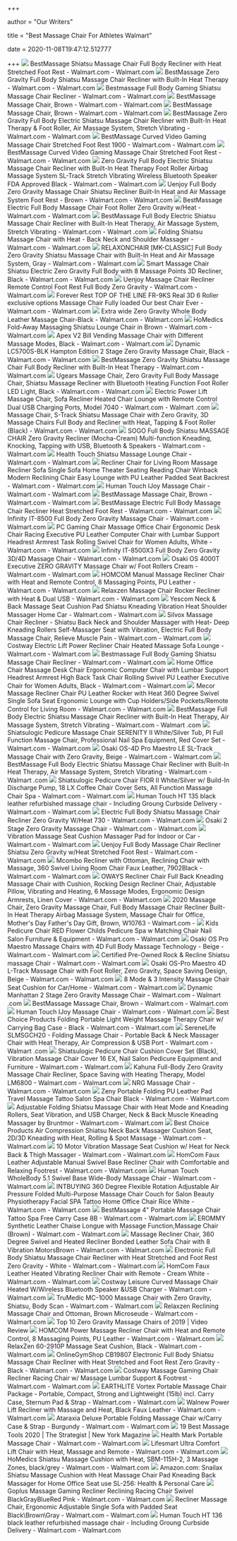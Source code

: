 +++
        
author = "Our Writers"
        
title = "Best Massage Chair For Athletes Walmart"
        
date = 2020-11-08T19:47:12.512777
        
+++
[ ![](https://i5.walmartimages.com/asr/9374fbcf-9316-4507-b2e2-301e64462a20_1.cbfc6ae95123e37639d5d216cc3f2798.jpeg?odnWidth=612&odnHeight=612&odnBg=ffffff)](https://i5.walmartimages.com/asr/9374fbcf-9316-4507-b2e2-301e64462a20_1.cbfc6ae95123e37639d5d216cc3f2798.jpeg?odnWidth=612&odnHeight=612&odnBg=ffffff) BestMassage Shiatsu Massage Chair Full Body Recliner with Heat Stretched  Foot Rest - Walmart.com - Walmart.com
[ ![](https://i5.walmartimages.com/asr/4d18e628-1207-4435-99fe-eb6935042e4a_1.6b17d6fb68f9725173f157b367466eac.jpeg?odnWidth=612&odnHeight=612&odnBg=ffffff)](https://i5.walmartimages.com/asr/4d18e628-1207-4435-99fe-eb6935042e4a_1.6b17d6fb68f9725173f157b367466eac.jpeg?odnWidth=612&odnHeight=612&odnBg=ffffff) BestMassage Zero Gravity Full Body Shiatsu Massage Chair Recliner with  Built-In Heat Therapy - Walmart.com - Walmart.com
[ ![](https://i5.walmartimages.com/asr/af06e605-34ac-4703-9c3f-657904520678_1.77af1ea4de8c110878fc877e91a01544.jpeg?odnWidth=612&odnHeight=612&odnBg=ffffff)](https://i5.walmartimages.com/asr/af06e605-34ac-4703-9c3f-657904520678_1.77af1ea4de8c110878fc877e91a01544.jpeg?odnWidth=612&odnHeight=612&odnBg=ffffff) Bestmassage Full Body Gaming Shiatsu Massage Chair Recliner - Walmart.com -  Walmart.com
[ ![](https://i5.walmartimages.com/asr/e1705294-84e8-4639-9de7-58c98af3215f_1.f1f8c3064a2f4f4bc6e3d5ff9c1173c3.jpeg?odnWidth=612&odnHeight=612&odnBg=ffffff)](https://i5.walmartimages.com/asr/e1705294-84e8-4639-9de7-58c98af3215f_1.f1f8c3064a2f4f4bc6e3d5ff9c1173c3.jpeg?odnWidth=612&odnHeight=612&odnBg=ffffff) BestMassage Massage Chair, Brown - Walmart.com - Walmart.com
[ ![](https://i5.walmartimages.com/asr/736e64d4-2896-4832-822f-d8bbbb44a814_1.6715294395e1d30c88360b5111480a43.jpeg?odnWidth=282&odnHeight=282&odnBg=ffffff)](https://i5.walmartimages.com/asr/736e64d4-2896-4832-822f-d8bbbb44a814_1.6715294395e1d30c88360b5111480a43.jpeg?odnWidth=282&odnHeight=282&odnBg=ffffff) BestMassage Massage Chair, Brown - Walmart.com - Walmart.com
[ ![](https://i5.walmartimages.com/asr/b6493340-9075-4cab-8069-4cc7f17cce4d_1.db5a006d540db18a3e3502e60538394b.jpeg?odnWidth=612&odnHeight=612&odnBg=ffffff)](https://i5.walmartimages.com/asr/b6493340-9075-4cab-8069-4cc7f17cce4d_1.db5a006d540db18a3e3502e60538394b.jpeg?odnWidth=612&odnHeight=612&odnBg=ffffff) BestMassage Zero Gravity Full Body Electric Shiatsu Massage Chair Recliner  with Built-In Heat Therapy & Foot Roller, Air Massage System, Stretch  Vibrating - Walmart.com - Walmart.com
[ ![](https://i5.walmartimages.com/asr/322c5127-e141-492a-a882-b1a47708adc6_1.b6a4bebfd809aae776caeaa0f7cb3910.jpeg?odnWidth=612&odnHeight=612&odnBg=ffffff)](https://i5.walmartimages.com/asr/322c5127-e141-492a-a882-b1a47708adc6_1.b6a4bebfd809aae776caeaa0f7cb3910.jpeg?odnWidth=612&odnHeight=612&odnBg=ffffff) BestMassage Curved Video Gaming Massage Chair Stretched Foot Rest 1900 -  Walmart.com - Walmart.com
[ ![](https://i5.walmartimages.com/asr/56d816e5-480c-46d2-8a5c-4c0377594220_1.c7d22fd64792c4df245a9f647bd66f33.jpeg?odnWidth=612&odnHeight=612&odnBg=ffffff)](https://i5.walmartimages.com/asr/56d816e5-480c-46d2-8a5c-4c0377594220_1.c7d22fd64792c4df245a9f647bd66f33.jpeg?odnWidth=612&odnHeight=612&odnBg=ffffff) BestMassage Curved Video Gaming Massage Chair Stretched Foot Rest - Walmart.com  - Walmart.com
[ ![](https://i5.walmartimages.com/asr/09c5e84b-9f61-4a16-a5c2-63167cd79cd9_1.2fc7238c97f838327013848df37a9907.jpeg?odnWidth=612&odnHeight=612&odnBg=ffffff)](https://i5.walmartimages.com/asr/09c5e84b-9f61-4a16-a5c2-63167cd79cd9_1.2fc7238c97f838327013848df37a9907.jpeg?odnWidth=612&odnHeight=612&odnBg=ffffff) Zero Gravity Full Body Electric Shiatsu Massage Chair Recliner with  Built-In Heat Therapy Foot Roller Airbag Massage System SL-Track Stretch  Vibrating Wireless Bluetooth Speaker FDA Approved Black - Walmart.com -  Walmart.com
[ ![](https://i5.walmartimages.com/asr/46604ed1-0a2c-4b17-bc00-c68b4a2bb067_1.7f34f766f68b7144c91b09ab9e740bb7.jpeg?odnWidth=612&odnHeight=612&odnBg=ffffff)](https://i5.walmartimages.com/asr/46604ed1-0a2c-4b17-bc00-c68b4a2bb067_1.7f34f766f68b7144c91b09ab9e740bb7.jpeg?odnWidth=612&odnHeight=612&odnBg=ffffff) Uenjoy Full Body Zero Gravity Massage Chair Shiatsu Recliner Built-In Heat  and Air Massage System Foot Rest - Brown - Walmart.com - Walmart.com
[ ![](https://i5.walmartimages.com/asr/d37dc1d5-c0bb-4251-911a-fd31cfa487d4_1.96bf19e92c6e34418784000be42dde19.jpeg?odnWidth=612&odnHeight=612&odnBg=ffffff)](https://i5.walmartimages.com/asr/d37dc1d5-c0bb-4251-911a-fd31cfa487d4_1.96bf19e92c6e34418784000be42dde19.jpeg?odnWidth=612&odnHeight=612&odnBg=ffffff) BestMassage Electric Full Body Massage Chair Foot Roller Zero Gravity  w/Heat - Walmart.com - Walmart.com
[ ![](https://i5.walmartimages.com/asr/e0fc72a0-a1ba-4b44-a6d8-9301f1e11098_1.b0df3a8bd3dc37ce9a327a936f365743.jpeg?odnWidth=612&odnHeight=612&odnBg=ffffff)](https://i5.walmartimages.com/asr/e0fc72a0-a1ba-4b44-a6d8-9301f1e11098_1.b0df3a8bd3dc37ce9a327a936f365743.jpeg?odnWidth=612&odnHeight=612&odnBg=ffffff) BestMassage Full Body Electric Shiatsu Massage Chair Recliner with Built-In  Heat Therapy, Air Massage System, Stretch Vibrating - Walmart.com - Walmart .com
[ ![](https://i5.walmartimages.com/asr/942748c0-1e35-4444-bbda-6dd24aaa573b_1.7a70a56b508c2a1520340769499e3619.jpeg?odnWidth=612&odnHeight=612&odnBg=ffffff)](https://i5.walmartimages.com/asr/942748c0-1e35-4444-bbda-6dd24aaa573b_1.7a70a56b508c2a1520340769499e3619.jpeg?odnWidth=612&odnHeight=612&odnBg=ffffff) Folding Shiatsu Massage Chair with Heat - Back Neck and Shoulder Massager -  Walmart.com - Walmart.com
[ ![](https://i5.walmartimages.com/asr/0f3cbc75-b004-464b-ba11-e86ae1c4b697_1.23b865110bb6c2432934f223ddad9c07.jpeg?odnWidth=612&odnHeight=612&odnBg=ffffff)](https://i5.walmartimages.com/asr/0f3cbc75-b004-464b-ba11-e86ae1c4b697_1.23b865110bb6c2432934f223ddad9c07.jpeg?odnWidth=612&odnHeight=612&odnBg=ffffff) RELAXONCHAIR [MK-CLASSIC] Full Body Zero Gravity Shiatsu Massage Chair with  Built-In Heat and Air Massage System, Gray - Walmart.com - Walmart.com
[ ![](https://i5.walmartimages.com/asr/37629832-513d-4946-88c0-69028f349aac_1.884f59122f8dcfbe5e756c3fc92e284b.jpeg?odnWidth=612&odnHeight=612&odnBg=ffffff)](https://i5.walmartimages.com/asr/37629832-513d-4946-88c0-69028f349aac_1.884f59122f8dcfbe5e756c3fc92e284b.jpeg?odnWidth=612&odnHeight=612&odnBg=ffffff) Smart Massage Chair Shiatsu Electric Zero Gravity Full Body with 8 Massage  Points 3D Recliner, Black - Walmart.com - Walmart.com
[ ![](https://i5.walmartimages.com/asr/2ef9b0ca-a4bf-432f-9cd4-f9aae4ee0773_1.c3d6aee88bd8ca7700c6b7b70e01389c.jpeg?odnWidth=612&odnHeight=612&odnBg=ffffff)](https://i5.walmartimages.com/asr/2ef9b0ca-a4bf-432f-9cd4-f9aae4ee0773_1.c3d6aee88bd8ca7700c6b7b70e01389c.jpeg?odnWidth=612&odnHeight=612&odnBg=ffffff) Uenjoy Massage Chair Recliner Remote Control Foot Rest Full Body Zero  Gravity - Walmart.com - Walmart.com
[ ![](https://i5.walmartimages.com/asr/c9ec8cc8-9c2f-466e-8fd4-70fcb555d7ee.1d06923b1723bb1863161572f9513525.jpeg?odnWidth=612&odnHeight=612&odnBg=ffffff)](https://i5.walmartimages.com/asr/c9ec8cc8-9c2f-466e-8fd4-70fcb555d7ee.1d06923b1723bb1863161572f9513525.jpeg?odnWidth=612&odnHeight=612&odnBg=ffffff) Forever Rest TOP OF THE LINE FR-9KS Real 3D 6 Roller exclusive options Massage  Chair Fully loaded Our best Chair Ever - Walmart.com - Walmart.com
[ ![](https://i5.walmartimages.com/asr/08b38e1a-193a-4e5a-b902-6557a4f6fc1a_1.92fc1b5d08eef23d7ec82a84532526b2.jpeg?odnWidth=612&odnHeight=612&odnBg=ffffff)](https://i5.walmartimages.com/asr/08b38e1a-193a-4e5a-b902-6557a4f6fc1a_1.92fc1b5d08eef23d7ec82a84532526b2.jpeg?odnWidth=612&odnHeight=612&odnBg=ffffff) Extra wide Zero Gravity Whole Body Leather Massage Chair-Black - Walmart.com  - Walmart.com
[ ![](https://i5.walmartimages.com/asr/93c1c5d4-dd32-4e71-9a42-194b0a7af47c_3.ba633f97f515cb2fc0acff2e4473645d.jpeg?odnWidth=612&odnHeight=612&odnBg=ffffff)](https://i5.walmartimages.com/asr/93c1c5d4-dd32-4e71-9a42-194b0a7af47c_3.ba633f97f515cb2fc0acff2e4473645d.jpeg?odnWidth=612&odnHeight=612&odnBg=ffffff) HoMedics Fold-Away Massaging Shiatsu Lounge Chair in Brown - Walmart.com -  Walmart.com
[ ![](https://i5.walmartimages.com/asr/5b7a5984-2a8d-4f38-8cf4-0ad77971dfcd_1.4d05724bb8453def92c3ccb78f586a57.jpeg?odnWidth=612&odnHeight=612&odnBg=ffffff)](https://i5.walmartimages.com/asr/5b7a5984-2a8d-4f38-8cf4-0ad77971dfcd_1.4d05724bb8453def92c3ccb78f586a57.jpeg?odnWidth=612&odnHeight=612&odnBg=ffffff) Apex V2 Bill Vending Massage Chair with Different Massage Modes, Black -  Walmart.com - Walmart.com
[ ![](https://i5.walmartimages.com/asr/a119cf46-1060-4477-9015-67992d3a1b07_1.4be738d7d7c0ff51f12fe10974f1a641.jpeg?odnWidth=612&odnHeight=612&odnBg=ffffff)](https://i5.walmartimages.com/asr/a119cf46-1060-4477-9015-67992d3a1b07_1.4be738d7d7c0ff51f12fe10974f1a641.jpeg?odnWidth=612&odnHeight=612&odnBg=ffffff) Dynamic LC5700S-BLK Hampton Edition 2 Stage Zero Gravity Massage Chair&#44;  Black - Walmart.com - Walmart.com
[ ![](https://i5.walmartimages.com/asr/e59cb69a-7c01-4189-ae85-8f0c69ec1911_1.a307100261a9358d828603097ff97d16.jpeg?odnWidth=282&odnHeight=282&odnBg=ffffff)](https://i5.walmartimages.com/asr/e59cb69a-7c01-4189-ae85-8f0c69ec1911_1.a307100261a9358d828603097ff97d16.jpeg?odnWidth=282&odnHeight=282&odnBg=ffffff) BestMassage Zero Gravity Shiatsu Massage Chair Full Body Recliner with  Built-In Heat Therapy - Walmart.com - Walmart.com
[ ![](https://i5.walmartimages.com/asr/9de8076c-775f-4203-87a2-f35c67e3d8fc.d65ba6943477e1133a012b2d0d88809f.jpeg?odnWidth=612&odnHeight=612&odnBg=ffffff)](https://i5.walmartimages.com/asr/9de8076c-775f-4203-87a2-f35c67e3d8fc.d65ba6943477e1133a012b2d0d88809f.jpeg?odnWidth=612&odnHeight=612&odnBg=ffffff) Ugears Massage Chair, Zero Gravity Full Body Massage Chair, Shiatsu Massage  Recliner with Bluetooth Heating Function Foot Roller LED Light, Black -  Walmart.com - Walmart.com
[ ![](https://i5.walmartimages.com/asr/80c8031e-4270-4f12-94b4-3ca40a9745c7_1.fdb2ac8afce6960e47f2943f8015eda9.jpeg?odnWidth=612&odnHeight=612&odnBg=ffffff)](https://i5.walmartimages.com/asr/80c8031e-4270-4f12-94b4-3ca40a9745c7_1.fdb2ac8afce6960e47f2943f8015eda9.jpeg?odnWidth=612&odnHeight=612&odnBg=ffffff) Electric Power Lift Massage Chair, Sofa Recliner Heated Chair Lounge with  Remote Control Dual USB Charging Ports, Model 7040 - Walmart.com - Walmart .com
[ ![](https://i5.walmartimages.com/asr/715d736b-d3d6-435e-84e5-e992e2407365_1.6a5843d443b08d0eba945bbc4fa9ba35.jpeg?odnWidth=612&odnHeight=612&odnBg=ffffff)](https://i5.walmartimages.com/asr/715d736b-d3d6-435e-84e5-e992e2407365_1.6a5843d443b08d0eba945bbc4fa9ba35.jpeg?odnWidth=612&odnHeight=612&odnBg=ffffff) Massage Chair, S-Track Shiatsu Massage Chair with Zero Gravity, 3D Massage  Chairs Full Body and Recliner with Heat, Tapping & Foot Roller (Black) -  Walmart.com - Walmart.com
[ ![](https://i5.walmartimages.com/asr/8f94d271-b6f8-4d50-8845-eba62bebcbbc.fd408f674a95264da93b04c906e03649.jpeg?odnWidth=612&odnHeight=612&odnBg=ffffff)](https://i5.walmartimages.com/asr/8f94d271-b6f8-4d50-8845-eba62bebcbbc.fd408f674a95264da93b04c906e03649.jpeg?odnWidth=612&odnHeight=612&odnBg=ffffff) SOGO Full Body Shiatsu MASSAGE CHAIR Zero Gravity Recliner (Mocha-Cream)  Multi-function Kneading, Knocking, Tapping with USB, Bluetooth & Speakers -  Walmart.com - Walmart.com
[ ![](https://i5.walmartimages.com/asr/7a7df8f3-c53a-4830-bd93-d761281a1b48_1.5f40f2d3e2e4392ce009af40b2a12c59.jpeg?odnWidth=612&odnHeight=612&odnBg=ffffff)](https://i5.walmartimages.com/asr/7a7df8f3-c53a-4830-bd93-d761281a1b48_1.5f40f2d3e2e4392ce009af40b2a12c59.jpeg?odnWidth=612&odnHeight=612&odnBg=ffffff) Health Touch Shiatsu Massage Lounge Chair - Walmart.com - Walmart.com
[ ![](https://i5.walmartimages.com/asr/5b074b90-be1f-4c13-813e-4239160f51ca_1.a4ccbef2bc1db2eb8155e44660f159ad.jpeg?odnWidth=612&odnHeight=612&odnBg=ffffff)](https://i5.walmartimages.com/asr/5b074b90-be1f-4c13-813e-4239160f51ca_1.a4ccbef2bc1db2eb8155e44660f159ad.jpeg?odnWidth=612&odnHeight=612&odnBg=ffffff) Recliner Chair for Living Room Massage Recliner Sofa Single Sofa Home  Theater Seating Reading Chair Winback Modern Reclining Chair Easy Lounge  with PU Leather Padded Seat Backrest - Walmart.com - Walmart.com
[ ![](https://i5.walmartimages.com/asr/c119d2cd-72e3-4af2-866a-b7a86d971acc_1.091801eb9e0abb6a1b22b8e3187cc563.jpeg?odnWidth=612&odnHeight=612&odnBg=ffffff)](https://i5.walmartimages.com/asr/c119d2cd-72e3-4af2-866a-b7a86d971acc_1.091801eb9e0abb6a1b22b8e3187cc563.jpeg?odnWidth=612&odnHeight=612&odnBg=ffffff) Human Touch IJoy Massage Chair - Walmart.com - Walmart.com
[ ![](https://i5.walmartimages.com/asr/0c5cfe82-8d6a-485d-9501-ccfd637c2d35_1.e14d3deabc1ea8bc1fdaf30b5b48a18c.jpeg?odnWidth=282&odnHeight=282&odnBg=ffffff)](https://i5.walmartimages.com/asr/0c5cfe82-8d6a-485d-9501-ccfd637c2d35_1.e14d3deabc1ea8bc1fdaf30b5b48a18c.jpeg?odnWidth=282&odnHeight=282&odnBg=ffffff) BestMassage Massage Chair, Brown - Walmart.com - Walmart.com
[ ![](https://i5.walmartimages.com/asr/a5cacd55-4a0d-460d-b4bf-993544ec81d7_1.3faaacef29518daf760625e4cc909345.jpeg?odnWidth=282&odnHeight=282&odnBg=ffffff)](https://i5.walmartimages.com/asr/a5cacd55-4a0d-460d-b4bf-993544ec81d7_1.3faaacef29518daf760625e4cc909345.jpeg?odnWidth=282&odnHeight=282&odnBg=ffffff) BestMassage Electric Full Body Massage Chair Recliner Heat Stretched Foot  Rest - Walmart.com - Walmart.com
[ ![](https://i5.walmartimages.com/asr/3ae8c8cf-acbe-465a-993d-1f3a8a2effb9_1.62442c01c2fec0564b247547399117ef.jpeg?odnWidth=612&odnHeight=612&odnBg=ffffff)](https://i5.walmartimages.com/asr/3ae8c8cf-acbe-465a-993d-1f3a8a2effb9_1.62442c01c2fec0564b247547399117ef.jpeg?odnWidth=612&odnHeight=612&odnBg=ffffff) Infinity IT-8500 Full Body Zero Gravity Massage Chair - Walmart.com -  Walmart.com
[ ![](https://i5.walmartimages.com/asr/389aaf4d-b17d-4e5b-ad6a-2615704dfcea_1.d0fb6a13c6851a2afebd163c6ef05d57.jpeg)](https://i5.walmartimages.com/asr/389aaf4d-b17d-4e5b-ad6a-2615704dfcea_1.d0fb6a13c6851a2afebd163c6ef05d57.jpeg) PC Gaming Chair Massage Office Chair Ergonomic Desk Chair Racing Executive  PU Leather Computer Chair with Lumbar Support Headrest Armrest Task Rolling  Swivel Chair for Women Adults, White - Walmart.com - Walmart.com
[ ![](https://i5.walmartimages.com/asr/5252ca63-701e-49f7-a905-39fc58c03b32.f40e11546d5ac176fc2fc4f184eb85d2.jpeg?odnWidth=612&odnHeight=612&odnBg=ffffff)](https://i5.walmartimages.com/asr/5252ca63-701e-49f7-a905-39fc58c03b32.f40e11546d5ac176fc2fc4f184eb85d2.jpeg?odnWidth=612&odnHeight=612&odnBg=ffffff) Infinity IT-8500X3 Full Body Zero Gravity 3D/4D Massage Chair - Walmart.com  - Walmart.com
[ ![](https://i5.walmartimages.com/asr/e3800920-16f6-48c0-b334-fadb6dc01f7f_1.4520ca41780ed68c32bdf91c64c4c140.jpeg?odnWidth=282&odnHeight=282&odnBg=ffffff)](https://i5.walmartimages.com/asr/e3800920-16f6-48c0-b334-fadb6dc01f7f_1.4520ca41780ed68c32bdf91c64c4c140.jpeg?odnWidth=282&odnHeight=282&odnBg=ffffff) Osaki OS 4000T Executive ZERO GRAVITY Massage Chair w/ Foot Rollers Cream -  Walmart.com - Walmart.com
[ ![](https://i5.walmartimages.com/asr/1f7b06f9-f11f-4ff3-8e37-83abbf97f904_1.7becb627252b4581c82a8feae8745604.jpeg?odnWidth=612&odnHeight=612&odnBg=ffffff)](https://i5.walmartimages.com/asr/1f7b06f9-f11f-4ff3-8e37-83abbf97f904_1.7becb627252b4581c82a8feae8745604.jpeg?odnWidth=612&odnHeight=612&odnBg=ffffff) HOMCOM Manual Massage Recliner Chair with Heat and Remote Control, 8  Massaging Points, PU Leather - Walmart.com - Walmart.com
[ ![](https://i5.walmartimages.com/asr/d34cc3e2-db88-4c59-aa6b-dcf974e93be7_1.cee110b31e89bba201dded6d3232cd8a.jpeg?odnWidth=612&odnHeight=612&odnBg=ffffff)](https://i5.walmartimages.com/asr/d34cc3e2-db88-4c59-aa6b-dcf974e93be7_1.cee110b31e89bba201dded6d3232cd8a.jpeg?odnWidth=612&odnHeight=612&odnBg=ffffff) Relaxzen Massage Chair Rocker Recliner with Heat & Dual USB - Walmart.com -  Walmart.com
[ ![](https://i5.walmartimages.com/asr/edd0a3e2-a394-4c8f-968a-59d49aaed147_1.65af895382b88e29cf46716ddec936be.jpeg?odnWidth=612&odnHeight=612&odnBg=ffffff)](https://i5.walmartimages.com/asr/edd0a3e2-a394-4c8f-968a-59d49aaed147_1.65af895382b88e29cf46716ddec936be.jpeg?odnWidth=612&odnHeight=612&odnBg=ffffff) Yescom Neck & Back Massage Seat Cushion Pad Shiatsu Kneading Vibration Heat  Shoulder Massager Home Car - Walmart.com - Walmart.com
[ ![](https://i5.walmartimages.com/asr/f5760665-3f24-481a-9475-73348916ae4f_1.611ebe1b72360a1162595e9322a62cd4.jpeg?odnWidth=612&odnHeight=612&odnBg=ffffff)](https://i5.walmartimages.com/asr/f5760665-3f24-481a-9475-73348916ae4f_1.611ebe1b72360a1162595e9322a62cd4.jpeg?odnWidth=612&odnHeight=612&odnBg=ffffff) Silvox Massage Chair Recliner - Shiatsu Back Neck and Shoulder Massager  with Heat- Deep Kneading Rollers Self-Massager Seat with Vibration,  Electric Full Body Massage Chair, Relieve Muscle Pain - Walmart.com -  Walmart.com
[ ![](https://i5.walmartimages.com/asr/85db88d3-6de6-4157-a489-a4c1da66fc53_1.dab842fc6e6d63ac3045b7baedd6f7bd.jpeg?odnWidth=612&odnHeight=612&odnBg=ffffff)](https://i5.walmartimages.com/asr/85db88d3-6de6-4157-a489-a4c1da66fc53_1.dab842fc6e6d63ac3045b7baedd6f7bd.jpeg?odnWidth=612&odnHeight=612&odnBg=ffffff) Costway Electric Lift Power Recliner Chair Heated Massage Sofa Lounge -  Walmart.com - Walmart.com
[ ![](https://i5.walmartimages.com/asr/50f99837-7a08-40f0-aa19-74c3665ea8b0_1.937b0de681283ef8e9a7bbcc546aa27a.jpeg?odnWidth=282&odnHeight=282&odnBg=ffffff)](https://i5.walmartimages.com/asr/50f99837-7a08-40f0-aa19-74c3665ea8b0_1.937b0de681283ef8e9a7bbcc546aa27a.jpeg?odnWidth=282&odnHeight=282&odnBg=ffffff) Bestmassage Full Body Gaming Shiatsu Massage Chair Recliner - Walmart.com -  Walmart.com
[ ![](https://i5.walmartimages.com/asr/2ab43621-0110-48a0-9fd5-6db48d5ee8e4_1.ff8d1590e386fcecebeb781fd92010b1.jpeg?odnWidth=612&odnHeight=612&odnBg=ffffff)](https://i5.walmartimages.com/asr/2ab43621-0110-48a0-9fd5-6db48d5ee8e4_1.ff8d1590e386fcecebeb781fd92010b1.jpeg?odnWidth=612&odnHeight=612&odnBg=ffffff) Home Office Chair Massage Desk Chair Ergonomic Computer Chair with Lumbar  Support Headrest Armrest High Back Task Chair Rolling Swivel PU Leather  Executive Chair for Women Adults, Black - Walmart.com - Walmart.com
[ ![](https://i5.walmartimages.com/asr/18736741-a7d9-4ad3-bf39-5bcd51bab648.7402655da55df51cf49219a5f3ce8bc9.jpeg?odnWidth=612&odnHeight=612&odnBg=ffffff)](https://i5.walmartimages.com/asr/18736741-a7d9-4ad3-bf39-5bcd51bab648.7402655da55df51cf49219a5f3ce8bc9.jpeg?odnWidth=612&odnHeight=612&odnBg=ffffff) Mecor Massage Recliner Chair PU Leather Rocker with Heat 360 Degree Swivel  Single Sofa Seat Ergonomic Lounge with Cup Holders/Side Pockets/Remote  Control for Living Room - Walmart.com - Walmart.com
[ ![](https://i5.walmartimages.com/asr/f7c518f1-6705-42a1-92b9-38a248cdfff9_1.59dd17fc1905e1cb79f85b2010823206.jpeg?odnWidth=612&odnHeight=612&odnBg=ffffff)](https://i5.walmartimages.com/asr/f7c518f1-6705-42a1-92b9-38a248cdfff9_1.59dd17fc1905e1cb79f85b2010823206.jpeg?odnWidth=612&odnHeight=612&odnBg=ffffff) BestMassage Full Body Electric Shiatsu Massage Chair Recliner with Built-In  Heat Therapy, Air Massage System, Stretch Vibrating - Walmart.com - Walmart .com
[ ![](https://i5.walmartimages.com/asr/858f0a38-376d-456e-9f9f-9f1fe131fab4.2695c47a00f2fd4de21d3271832765e8.jpeg?odnWidth=612&odnHeight=612&odnBg=ffffff)](https://i5.walmartimages.com/asr/858f0a38-376d-456e-9f9f-9f1fe131fab4.2695c47a00f2fd4de21d3271832765e8.jpeg?odnWidth=612&odnHeight=612&odnBg=ffffff) Shiatsulogic Pedicure Massage Chair SERENITY II White/Silver Tub, PI Full  Function Massage Chair, Professional Nail Spa Equipment, Red Cover Set -  Walmart.com - Walmart.com
[ ![](https://i5.walmartimages.com/asr/abb054d4-ea39-4001-b819-88820d9608a2.3c622ba650472950d409b371aafee7aa.jpeg?odnWidth=612&odnHeight=612&odnBg=ffffff)](https://i5.walmartimages.com/asr/abb054d4-ea39-4001-b819-88820d9608a2.3c622ba650472950d409b371aafee7aa.jpeg?odnWidth=612&odnHeight=612&odnBg=ffffff) Osaki OS-4D Pro Maestro LE SL-Track Massage Chair with Zero Gravity, Beige  - Walmart.com - Walmart.com
[ ![](https://i5.walmartimages.com/asr/12de5633-6606-4d6c-a1e6-2c93c7ae4e84_1.7efd78e8a167396fcab42247ab1dfe47.jpeg)](https://i5.walmartimages.com/asr/12de5633-6606-4d6c-a1e6-2c93c7ae4e84_1.7efd78e8a167396fcab42247ab1dfe47.jpeg) BestMassage Full Body Electric Shiatsu Massage Chair Recliner with Built-In  Heat Therapy, Air Massage System, Stretch Vibrating - Walmart.com - Walmart .com
[ ![](https://i5.walmartimages.com/asr/182e79b5-419a-4255-8138-4bc51140624b_1.53af7e3c7b140ca01a88e909a98dc791.jpeg?odnWidth=612&odnHeight=612&odnBg=ffffff)](https://i5.walmartimages.com/asr/182e79b5-419a-4255-8138-4bc51140624b_1.53af7e3c7b140ca01a88e909a98dc791.jpeg?odnWidth=612&odnHeight=612&odnBg=ffffff) Shiatsulogic Pedicure Chair FIOR II White/Silver w/ Build-In Discharge  Pump, 18 LX Coffee Chair Cover Sets, All Function Massage Chair Spa -  Walmart.com - Walmart.com
[ ![](https://i5.walmartimages.com/asr/a21a10c0-94ff-4afe-a23c-674f04500274_1.6e6ae627ac3ecb27759db6ed57686863.jpeg?odnWidth=612&odnHeight=612&odnBg=ffffff)](https://i5.walmartimages.com/asr/a21a10c0-94ff-4afe-a23c-674f04500274_1.6e6ae627ac3ecb27759db6ed57686863.jpeg?odnWidth=612&odnHeight=612&odnBg=ffffff) Human Touch HT 135 black leather refurbished massage chair - Including  Groung Curbside Delivery - Walmart.com - Walmart.com
[ ![](https://i5.walmartimages.com/asr/a68099f5-fe92-4456-87f4-173c5029b162_1.a423e9ff0eaf6898beab09a8d5177bd3.jpeg)](https://i5.walmartimages.com/asr/a68099f5-fe92-4456-87f4-173c5029b162_1.a423e9ff0eaf6898beab09a8d5177bd3.jpeg) Electric Full Body Shiatsu Massage Chair Recliner Zero Gravity W/Heat 730 -  Walmart.com - Walmart.com
[ ![](https://i5.walmartimages.com/asr/f639a4cb-cb2c-4434-a14a-224b4d1c4ef3.192ef9c2d8ce9a6943b5c57e05c12262.jpeg?odnWidth=612&odnHeight=612&odnBg=ffffff)](https://i5.walmartimages.com/asr/f639a4cb-cb2c-4434-a14a-224b4d1c4ef3.192ef9c2d8ce9a6943b5c57e05c12262.jpeg?odnWidth=612&odnHeight=612&odnBg=ffffff) Osaki 2 Stage Zero Gravity Massage Chair - Walmart.com - Walmart.com
[ ![](https://i5.walmartimages.com/asr/77298671-655b-4193-85f4-2cf2e05f1179.a1d21de95083754e46de483296224769.jpeg?odnWidth=612&odnHeight=612&odnBg=ffffff)](https://i5.walmartimages.com/asr/77298671-655b-4193-85f4-2cf2e05f1179.a1d21de95083754e46de483296224769.jpeg?odnWidth=612&odnHeight=612&odnBg=ffffff) Vibration Massage Seat Cushion Massager Pad for Indoor or Car - Walmart.com  - Walmart.com
[ ![](https://i5.walmartimages.com/asr/c2d4c252-9180-4a59-9760-5fc623f59fe5_1.7226d2792e50ba97ede355610958d3ac.jpeg?odnWidth=612&odnHeight=612&odnBg=ffffff)](https://i5.walmartimages.com/asr/c2d4c252-9180-4a59-9760-5fc623f59fe5_1.7226d2792e50ba97ede355610958d3ac.jpeg?odnWidth=612&odnHeight=612&odnBg=ffffff) Uenjoy Full Body Massage Chair Recliner Shiatsu Zero Gravity w/Heat  Stretched Foot Rest - Walmart.com - Walmart.com
[ ![](https://i5.walmartimages.com/asr/64e7780e-7b30-4780-8e85-7b3df391c0af.bfaf57862737af5eed30ba4b2caf550c.jpeg?odnWidth=282&odnHeight=282&odnBg=ffffff)](https://i5.walmartimages.com/asr/64e7780e-7b30-4780-8e85-7b3df391c0af.bfaf57862737af5eed30ba4b2caf550c.jpeg?odnWidth=282&odnHeight=282&odnBg=ffffff) Mcombo Recliner with Ottoman, Reclining Chair with Massage, 360 Swivel  Living Room Chair Faux Leather, 7902Black - Walmart.com - Walmart.com
[ ![](https://i5.walmartimages.com/asr/038c613f-2704-404a-a6e5-ca53fc291c41.a00f1e5cc7fa6f20c4cb6ba2eba1251a.jpeg?odnWidth=612&odnHeight=612&odnBg=ffffff)](https://i5.walmartimages.com/asr/038c613f-2704-404a-a6e5-ca53fc291c41.a00f1e5cc7fa6f20c4cb6ba2eba1251a.jpeg?odnWidth=612&odnHeight=612&odnBg=ffffff) OWAYS Recliner Chair Full Back Kneading Massage Chair with Cushion, Rocking  Design Recliner Chair, Adjustable Pillow, Vibrating and Heating, 6 Massage  Modes, Ergonomic Design Armrests, Linen Cover - Walmart.com - Walmart.com
[ ![](https://i5.walmartimages.com/asr/b934760e-8035-4c3c-8ed6-a0719e25bebd_1.21f5ac1bee389d185621a8022514eac4.jpeg?odnWidth=612&odnHeight=612&odnBg=ffffff)](https://i5.walmartimages.com/asr/b934760e-8035-4c3c-8ed6-a0719e25bebd_1.21f5ac1bee389d185621a8022514eac4.jpeg?odnWidth=612&odnHeight=612&odnBg=ffffff) 2020 Massage Chair, Zero Gravity Massage Chair, Full Body Massage Chair  Recliner Built-In Heat Therapy Airbag Massage System, Massage Chair for  Office, Mother's Day Father's Day Gift, Brown, W10763 - Walmart.com -
[ ![](https://i5.walmartimages.com/asr/cfba53c3-72bd-4592-8376-3fa7abb29702.a5e2081581f751ff29944f1ca77f98ef.jpeg)](https://i5.walmartimages.com/asr/cfba53c3-72bd-4592-8376-3fa7abb29702.a5e2081581f751ff29944f1ca77f98ef.jpeg) Kids Pedicure Chair RED Flower Childs Pedicure Spa w Matching Chair Nail  Salon Furniture & Equipment - Walmart.com - Walmart.com
[ ![](https://i5.walmartimages.com/asr/4789f0c5-5ca6-447f-a44c-4d5c5bc084be_1.169f57bda0fd30589337ffad734b22d2.jpeg?odnWidth=612&odnHeight=612&odnBg=ffffff)](https://i5.walmartimages.com/asr/4789f0c5-5ca6-447f-a44c-4d5c5bc084be_1.169f57bda0fd30589337ffad734b22d2.jpeg?odnWidth=612&odnHeight=612&odnBg=ffffff) Osaki OS Pro Maestro Massage Chairs with 4D Full Body Massage Technology -  Beige - Walmart.com - Walmart.com
[ ![](https://i5.walmartimages.com/asr/404b1c10-296c-499f-bbcc-65753e091989_1.ddf58d1136c43e94deea9afe92f82e22.jpeg?odnWidth=612&odnHeight=612&odnBg=ffffff)](https://i5.walmartimages.com/asr/404b1c10-296c-499f-bbcc-65753e091989_1.ddf58d1136c43e94deea9afe92f82e22.jpeg?odnWidth=612&odnHeight=612&odnBg=ffffff) Certified Pre-Owned Rock & Recline Shiatsu massage Chair - Walmart.com -  Walmart.com
[ ![](https://i5.walmartimages.com/asr/9478bd1f-f680-4476-9cd6-c45b06c0ccc7_1.f14091c4190a5eb4a38adb46629a66cd.jpeg?odnWidth=612&odnHeight=612&odnBg=ffffff)](https://i5.walmartimages.com/asr/9478bd1f-f680-4476-9cd6-c45b06c0ccc7_1.f14091c4190a5eb4a38adb46629a66cd.jpeg?odnWidth=612&odnHeight=612&odnBg=ffffff) Osaki OS-Pro Maestro 4D L-Track Massage Chair with Foot Roller, Zero  Gravity, Space Saving Design, Beige - Walmart.com - Walmart.com
[ ![](https://i5.walmartimages.com/asr/5d3e2cd7-fa8c-41e0-ba50-e2eb9f46954a_1.814828e424c3eaf58f866cdcd45d834e.jpeg?odnWidth=612&odnHeight=612&odnBg=ffffff)](https://i5.walmartimages.com/asr/5d3e2cd7-fa8c-41e0-ba50-e2eb9f46954a_1.814828e424c3eaf58f866cdcd45d834e.jpeg?odnWidth=612&odnHeight=612&odnBg=ffffff) 8 Mode & 3 Intensity Massage Chair Seat Cushion for Car/Home - Walmart.com  - Walmart.com
[ ![](https://i5.walmartimages.com/asr/9299178c-136e-49c3-b8c3-963568c0ad37_1.af106e28c5c3e34ac8926efe62c42cfc.jpeg?odnWidth=612&odnHeight=612&odnBg=ffffff)](https://i5.walmartimages.com/asr/9299178c-136e-49c3-b8c3-963568c0ad37_1.af106e28c5c3e34ac8926efe62c42cfc.jpeg?odnWidth=612&odnHeight=612&odnBg=ffffff) Dynamic Manhattan 2 Stage Zero Gravity Massage Chair - Walmart.com - Walmart .com
[ ![](https://i5.walmartimages.com/dfw/6e29e393-2f39/k2-_af2c0958-36fa-409a-9f6b-4b295064682c.v1.jpg)](https://i5.walmartimages.com/dfw/6e29e393-2f39/k2-_af2c0958-36fa-409a-9f6b-4b295064682c.v1.jpg) BestMassage Massage Chair, Brown - Walmart.com - Walmart.com
[ ![](https://i5.walmartimages.com/asr/63a51bd2-366c-4ad3-8c91-271b71f657e8_1.f37da4f21d926f4f47c4b6d480d7a12d.jpeg?odnWidth=612&odnHeight=612&odnBg=ffffff)](https://i5.walmartimages.com/asr/63a51bd2-366c-4ad3-8c91-271b71f657e8_1.f37da4f21d926f4f47c4b6d480d7a12d.jpeg?odnWidth=612&odnHeight=612&odnBg=ffffff) Human Touch IJoy Massage Chair - Walmart.com - Walmart.com
[ ![](https://i5.walmartimages.com/asr/76cac1d8-5b9e-4c7e-b260-deab21d2f9f6_2.ae400b8000b08f183c4502e8b8103e07.jpeg)](https://i5.walmartimages.com/asr/76cac1d8-5b9e-4c7e-b260-deab21d2f9f6_2.ae400b8000b08f183c4502e8b8103e07.jpeg) Best Choice Products Folding Portable Light Weight Massage Therapy Chair w/  Carrying Bag Case - Black - Walmart.com - Walmart.com
[ ![](https://i5.walmartimages.com/asr/2470e98c-f9fd-44cd-a96b-91c54ad6fe4b_1.eb7a962bf5b6d01e6398c8206809a7b3.jpeg?odnWidth=612&odnHeight=612&odnBg=ffffff)](https://i5.walmartimages.com/asr/2470e98c-f9fd-44cd-a96b-91c54ad6fe4b_1.eb7a962bf5b6d01e6398c8206809a7b3.jpeg?odnWidth=612&odnHeight=612&odnBg=ffffff) SereneLife SLMSGCH20 - Folding Massage Chair - Portable Back & Neck Massager  Chair with Heat Therapy, Air Compression & USB Port - Walmart.com - Walmart .com
[ ![](https://i5.walmartimages.com/asr/2bda46a8-3a79-42ab-bb60-fce098fd3111.535444cefd5367002511f7d19051baa5.jpeg?odnWidth=612&odnHeight=612&odnBg=ffffff)](https://i5.walmartimages.com/asr/2bda46a8-3a79-42ab-bb60-fce098fd3111.535444cefd5367002511f7d19051baa5.jpeg?odnWidth=612&odnHeight=612&odnBg=ffffff) Shiatsulogic Pedicure Chair Cushion Cover Set (Black), Vibration Massage  Chair Cover 16 EX, Nail Salon Pedicure Equipment and Furniture - Walmart.com  - Walmart.com
[ ![](https://i5.walmartimages.com/asr/dc851736-12b4-4824-90ee-72e3882b3dd0_1.fd5eafec719141b930f6847d1d41e3b0.jpeg?odnWidth=612&odnHeight=612&odnBg=ffffff)](https://i5.walmartimages.com/asr/dc851736-12b4-4824-90ee-72e3882b3dd0_1.fd5eafec719141b930f6847d1d41e3b0.jpeg?odnWidth=612&odnHeight=612&odnBg=ffffff) Kahuna Full-Body Zero Gravity Massage Chair Recliner, Space Saving with  Heating Therapy, Model LM6800 - Walmart.com - Walmart.com
[ ![](https://i5.walmartimages.com/asr/e409475d-541d-4309-9e21-d5d017740f89_1.7dff77359cfa581259aedc02fae62738.jpeg?odnWidth=612&odnHeight=612&odnBg=ffffff)](https://i5.walmartimages.com/asr/e409475d-541d-4309-9e21-d5d017740f89_1.7dff77359cfa581259aedc02fae62738.jpeg?odnWidth=612&odnHeight=612&odnBg=ffffff) NRG Massage Chair - Walmart.com - Walmart.com
[ ![](https://i5.walmartimages.com/asr/24684f27-a470-43b7-8043-ebe507a49b0e_1.1f56a18c1d04f5ae1d5c4d3dd7e8561f.jpeg?odnWidth=612&odnHeight=612&odnBg=ffffff)](https://i5.walmartimages.com/asr/24684f27-a470-43b7-8043-ebe507a49b0e_1.1f56a18c1d04f5ae1d5c4d3dd7e8561f.jpeg?odnWidth=612&odnHeight=612&odnBg=ffffff) Zeny Portable Folding PU Leather Pad Travel Massage Tattoo Salon Spa Chair  Black - Walmart.com - Walmart.com
[ ![](https://i5.walmartimages.com/asr/18464a7a-9989-4026-9228-167b40af12f7_1.0a19a9b84b3a17f704d8eea2c5b35e87.jpeg?odnWidth=612&odnHeight=612&odnBg=ffffff)](https://i5.walmartimages.com/asr/18464a7a-9989-4026-9228-167b40af12f7_1.0a19a9b84b3a17f704d8eea2c5b35e87.jpeg?odnWidth=612&odnHeight=612&odnBg=ffffff) Adjustable Folding Shiatsu Massage Chair with Heat Mode and Kneading  Rollers, Seat Vibration, and USB Charger, Neck & Back Muscle Kneading  Massager by Bruntmor - Walmart.com - Walmart.com
[ ![](https://i5.walmartimages.com/asr/50b1f817-ba4f-485c-8f67-8d25ceb19eca.7791cf360573b9448881233ebe366fad.jpeg?odnWidth=612&odnHeight=612&odnBg=ffffff)](https://i5.walmartimages.com/asr/50b1f817-ba4f-485c-8f67-8d25ceb19eca.7791cf360573b9448881233ebe366fad.jpeg?odnWidth=612&odnHeight=612&odnBg=ffffff) Best Choice Products Air Compression Shiatsu Neck Back Massager Cushion Seat,  2D/3D Kneading with Heat, Rolling & Spot Massage - Walmart.com - Walmart.com
[ ![](https://i5.walmartimages.com/asr/6e86076f-aa2e-4c50-a597-acfa28ee2448_1.6984b766f9ec24c0e380c1b7f666da62.jpeg?odnWidth=612&odnHeight=612&odnBg=ffffff)](https://i5.walmartimages.com/asr/6e86076f-aa2e-4c50-a597-acfa28ee2448_1.6984b766f9ec24c0e380c1b7f666da62.jpeg?odnWidth=612&odnHeight=612&odnBg=ffffff) 10 Motor Vibration Massage Seat Cushion w/ Heat for Neck Back & Thigh  Massager - Walmart.com - Walmart.com
[ ![](https://i5.walmartimages.com/asr/1ba7586c-31d7-4045-b888-44ad26f2b603_1.988311a724ccd3f997889703a87e1c87.jpeg?odnWidth=612&odnHeight=612&odnBg=ffffff)](https://i5.walmartimages.com/asr/1ba7586c-31d7-4045-b888-44ad26f2b603_1.988311a724ccd3f997889703a87e1c87.jpeg?odnWidth=612&odnHeight=612&odnBg=ffffff) HomCom Faux Leather Adjustable Manual Swivel Base Recliner Chair with  Comfortable and Relaxing Footrest - Walmart.com - Walmart.com
[ ![](https://i5.walmartimages.com/asr/fa8e4a01-22e9-417e-953a-ccb0e99e777e_1.170f28ded88a903981eecf5d6f0f1991.jpeg?odnWidth=612&odnHeight=612&odnBg=ffffff)](https://i5.walmartimages.com/asr/fa8e4a01-22e9-417e-953a-ccb0e99e777e_1.170f28ded88a903981eecf5d6f0f1991.jpeg?odnWidth=612&odnHeight=612&odnBg=ffffff) Human Touch WholeBody 5.1 Swivel Base Wide-Body Massage Chair - Walmart.com  - Walmart.com
[ ![](https://i5.walmartimages.com/asr/7ab999fa-0104-4ddc-b0c0-ecdca3b371a5_1.f954c46068f0b86c3215e41d6f8efb27.jpeg?odnWidth=612&odnHeight=612&odnBg=ffffff)](https://i5.walmartimages.com/asr/7ab999fa-0104-4ddc-b0c0-ecdca3b371a5_1.f954c46068f0b86c3215e41d6f8efb27.jpeg?odnWidth=612&odnHeight=612&odnBg=ffffff) INTBUYING 360 Degree Flexible Rotation Adjustable Air Pressure Folded  Multi-Purpose Massage Chair Couch for Salon Beauty Physiotherapy Facial SPA  Tattoo Home Office Chair Rice White - Walmart.com - Walmart.com
[ ![](https://i5.walmartimages.com/asr/8d4e1d5d-0684-4f53-8016-e967e37fb630_1.8a644b30f5024a4588cb63c0328bfa82.jpeg?odnWidth=612&odnHeight=612&odnBg=ffffff)](https://i5.walmartimages.com/asr/8d4e1d5d-0684-4f53-8016-e967e37fb630_1.8a644b30f5024a4588cb63c0328bfa82.jpeg?odnWidth=612&odnHeight=612&odnBg=ffffff) BestMassage 4" Portable Massage Chair Tattoo Spa Free Carry Case 8B -  Walmart.com - Walmart.com
[ ![](https://i5.walmartimages.com/asr/39dcfd41-0332-4384-9b7b-6450f944c4d5.16e66e22c37d457ff00b01984dd5d81a.jpeg?odnWidth=612&odnHeight=612&odnBg=ffffff)](https://i5.walmartimages.com/asr/39dcfd41-0332-4384-9b7b-6450f944c4d5.16e66e22c37d457ff00b01984dd5d81a.jpeg?odnWidth=612&odnHeight=612&odnBg=ffffff) EROMMY Synthetic Leather Chaise Longue with Massage Function,Massage Chair  (Brown) - Walmart.com - Walmart.com
[ ![](https://i5.walmartimages.com/asr/8cf5c151-63cd-48e7-9711-88d9b7cb32d3.92459c0896c6ef5ab399684d2ade9479.jpeg?odnWidth=612&odnHeight=612&odnBg=ffffff)](https://i5.walmartimages.com/asr/8cf5c151-63cd-48e7-9711-88d9b7cb32d3.92459c0896c6ef5ab399684d2ade9479.jpeg?odnWidth=612&odnHeight=612&odnBg=ffffff) Massage Recliner Chair, 360 Degree Swivel and Heated Recliner Bonded  Leather Sofa Chair with 8 Vibration MotorsBrown - Walmart.com - Walmart.com
[ ![](https://i5.walmartimages.com/asr/36179d6a-96f1-497b-be39-6969f1aef257_1.a05c6c29d1fd448ce9e77de8b89e6143.jpeg?odnWidth=612&odnHeight=612&odnBg=ffffff)](https://i5.walmartimages.com/asr/36179d6a-96f1-497b-be39-6969f1aef257_1.a05c6c29d1fd448ce9e77de8b89e6143.jpeg?odnWidth=612&odnHeight=612&odnBg=ffffff) Electronic Full Body Shiatsu Massage Chair Recliner with Heat Stretched and  Foot Rest Zero Gravity - White - Walmart.com - Walmart.com
[ ![](https://i5.walmartimages.com/asr/1edff274-02b4-42da-93e4-199f96e021e1.fdcfe97b3e1e08ad11fec7103a9e09ca.jpeg?odnWidth=612&odnHeight=612&odnBg=ffffff)](https://i5.walmartimages.com/asr/1edff274-02b4-42da-93e4-199f96e021e1.fdcfe97b3e1e08ad11fec7103a9e09ca.jpeg?odnWidth=612&odnHeight=612&odnBg=ffffff) HomCom Faux Leather Heated Vibrating Recliner Chair with Remote - Cream  White - Walmart.com - Walmart.com
[ ![](https://i5.walmartimages.com/asr/96c5fe01-8edd-4468-bf4e-de18572d1303_1.8c7e19abb477889008d8caeef4848960.jpeg?odnWidth=612&odnHeight=612&odnBg=ffffff)](https://i5.walmartimages.com/asr/96c5fe01-8edd-4468-bf4e-de18572d1303_1.8c7e19abb477889008d8caeef4848960.jpeg?odnWidth=612&odnHeight=612&odnBg=ffffff) Costway Leisure Curved Massage Chair Heated W/Wireless Bluetooth Speaker  &USB Charger - Walmart.com - Walmart.com
[ ![](https://i5.walmartimages.com/asr/4531d5b8-8e4c-426d-bab9-77d422205354_1.7531c1bba362075c20a958c49bf0a310.jpeg?odnWidth=612&odnHeight=612&odnBg=ffffff)](https://i5.walmartimages.com/asr/4531d5b8-8e4c-426d-bab9-77d422205354_1.7531c1bba362075c20a958c49bf0a310.jpeg?odnWidth=612&odnHeight=612&odnBg=ffffff) TruMedic MC-1000 Massage Chair with Zero Gravity, Shiatsu, Body Scan -  Walmart.com - Walmart.com
[ ![](https://i5.walmartimages.com/asr/9a851f58-e2dc-4d4c-b7a1-c5bc18fd12a4_1.d6ee92e36ca180eafe5111b53d3ef20b.jpeg?odnWidth=612&odnHeight=612&odnBg=ffffff)](https://i5.walmartimages.com/asr/9a851f58-e2dc-4d4c-b7a1-c5bc18fd12a4_1.d6ee92e36ca180eafe5111b53d3ef20b.jpeg?odnWidth=612&odnHeight=612&odnBg=ffffff) Relaxzen Reclining Massage Chair and Ottoman, Brown Microseude - Walmart.com  - Walmart.com
[ ![](https://images.ezvid.com/image/upload/c_scale,f_auto,h_720,q_auto:eco,w_1280/c_scale,h_720,l_ssqjdw66hcc7dyh9f61m,w_1280/white16by9_sqmvhu)](https://images.ezvid.com/image/upload/c_scale,f_auto,h_720,q_auto:eco,w_1280/c_scale,h_720,l_ssqjdw66hcc7dyh9f61m,w_1280/white16by9_sqmvhu) Top 10 Zero Gravity Massage Chairs of 2019 | Video Review
[ ![](https://i5.walmartimages.com/asr/26f098d2-45b6-4400-b69e-704dd44e7d44.37ccab6e3b93e99aa497e7e05cebc51c.jpeg?odnWidth=612&odnHeight=612&odnBg=ffffff)](https://i5.walmartimages.com/asr/26f098d2-45b6-4400-b69e-704dd44e7d44.37ccab6e3b93e99aa497e7e05cebc51c.jpeg?odnWidth=612&odnHeight=612&odnBg=ffffff) HOMCOM Power Massage Recliner Chair with Heat and Remote Control, 8  Massaging Points, PU Leather - Walmart.com - Walmart.com
[ ![](https://i5.walmartimages.com/asr/11747964-89b0-43e0-b6e7-042d0d027f94_1.e97a015b5705c8e9bbad6a22ce0b5b2e.jpeg?odnWidth=612&odnHeight=612&odnBg=ffffff)](https://i5.walmartimages.com/asr/11747964-89b0-43e0-b6e7-042d0d027f94_1.e97a015b5705c8e9bbad6a22ce0b5b2e.jpeg?odnWidth=612&odnHeight=612&odnBg=ffffff) RelaxZen 60-2910P Massage Seat Cushion, Black - Walmart.com - Walmart.com
[ ![](https://i5.walmartimages.com/asr/80ed8add-9c36-4064-afa8-2e838fd7fe54_1.b962c08a50aceebf253d05814743463b.jpeg?odnWidth=612&odnHeight=612&odnBg=ffffff)](https://i5.walmartimages.com/asr/80ed8add-9c36-4064-afa8-2e838fd7fe54_1.b962c08a50aceebf253d05814743463b.jpeg?odnWidth=612&odnHeight=612&odnBg=ffffff) OnlineGymShop CB19807 Electronic Full Body Shiatsu Massage Chair Recliner  with Heat Stretched and Foot Rest Zero Gravity - Black - Walmart.com -  Walmart.com
[ ![](https://i5.walmartimages.com/asr/01e2b0b8-49a2-4352-900a-e49cab1ed1f7_1.e931e6efc9fa00d5923a95457bdf73a6.jpeg?odnWidth=612&odnHeight=612&odnBg=ffffff)](https://i5.walmartimages.com/asr/01e2b0b8-49a2-4352-900a-e49cab1ed1f7_1.e931e6efc9fa00d5923a95457bdf73a6.jpeg?odnWidth=612&odnHeight=612&odnBg=ffffff) Costway Massage Gaming Chair Recliner Racing Chair w/ Massage Lumbar  Support & Footrest - Walmart.com - Walmart.com
[ ![](https://i5.walmartimages.com/asr/27d6844e-6698-43f0-b168-73ac154dc01b_1.e4d0d58eef3d264b37a13b93e8e081e5.jpeg?odnWidth=612&odnHeight=612&odnBg=ffffff)](https://i5.walmartimages.com/asr/27d6844e-6698-43f0-b168-73ac154dc01b_1.e4d0d58eef3d264b37a13b93e8e081e5.jpeg?odnWidth=612&odnHeight=612&odnBg=ffffff) EARTHLITE Vortex Portable Massage Chair Package - Portable, Compact, Strong  and Lightweight (15lb) incl. Carry Case, Sternum Pad & Strap - Walmart.com  - Walmart.com
[ ![](https://i5.walmartimages.com/asr/6b5e3a75-e82a-4160-81fd-2426e3aab48a.8d371b1b0359ce758f5bb1f19a55bf04.jpeg?odnWidth=612&odnHeight=612&odnBg=ffffff)](https://i5.walmartimages.com/asr/6b5e3a75-e82a-4160-81fd-2426e3aab48a.8d371b1b0359ce758f5bb1f19a55bf04.jpeg?odnWidth=612&odnHeight=612&odnBg=ffffff) Walnew Power Lift Recliner with Massage and Heat, Black Faux Leather -  Walmart.com - Walmart.com
[ ![](https://i5.walmartimages.com/asr/d1dd65b8-f685-402e-8d41-11921b964fbb_1.0342b9df46182f124e51eaad085eec1d.jpeg?odnWidth=612&odnHeight=612&odnBg=ffffff)](https://i5.walmartimages.com/asr/d1dd65b8-f685-402e-8d41-11921b964fbb_1.0342b9df46182f124e51eaad085eec1d.jpeg?odnWidth=612&odnHeight=612&odnBg=ffffff) Ataraxia Deluxe Portable Folding Massage Chair w/Carry Case & Strap -  Burgundy - Walmart.com - Walmart.com
[ ![](https://pyxis.nymag.com/v1/imgs/f8c/844/b29e0436b6f3c58b45fe37129377dc07e2-2----.rsquare.w600.jpg)](https://pyxis.nymag.com/v1/imgs/f8c/844/b29e0436b6f3c58b45fe37129377dc07e2-2----.rsquare.w600.jpg) 19 Best Massage Tools 2020 | The Strategist | New York Magazine
[ ![](https://i5.walmartimages.com/asr/d5c7d9b1-91cc-4601-83c4-480d626f9ef8_1.a4e3d89bbc30c12f9c46f565511493bb.jpeg?odnWidth=282&odnHeight=282&odnBg=ffffff)](https://i5.walmartimages.com/asr/d5c7d9b1-91cc-4601-83c4-480d626f9ef8_1.a4e3d89bbc30c12f9c46f565511493bb.jpeg?odnWidth=282&odnHeight=282&odnBg=ffffff) Health Mark Portable Massage Chair - Walmart.com - Walmart.com
[ ![](https://i5.walmartimages.com/asr/8053756c-fe0a-418c-a5c7-e5e0200b4014_1.2503132e44b7dd59a628b0320b37b466.jpeg?odnWidth=612&odnHeight=612&odnBg=ffffff)](https://i5.walmartimages.com/asr/8053756c-fe0a-418c-a5c7-e5e0200b4014_1.2503132e44b7dd59a628b0320b37b466.jpeg?odnWidth=612&odnHeight=612&odnBg=ffffff) Lifesmart Ultra Comfort Lift Chair with Heat, Massage and Remote - Walmart.com  - Walmart.com
[ ![](https://i5.walmartimages.com/asr/8a04a0f8-2f70-4c0f-911c-c298239e9b0e_1.02d9a5be3d91815e9a8d3b67c3d7e19b.jpeg)](https://i5.walmartimages.com/asr/8a04a0f8-2f70-4c0f-911c-c298239e9b0e_1.02d9a5be3d91815e9a8d3b67c3d7e19b.jpeg) HoMedics Shiatsu Massage Cushion with Heat, SBM-115H-2, 3 Massage Zones,  black/grey - Walmart.com - Walmart.com
[ ![](https://m.media-amazon.com/images/I/81eZt3anwAL._AC_SS350_.jpg)](https://m.media-amazon.com/images/I/81eZt3anwAL._AC_SS350_.jpg) Amazon.com: Snailax Shiatsu Massage Cushion with Heat Massage Chair Pad  Kneading Back Massager for Home Office Seat use SL-256: Health & Personal  Care
[ ![](https://i5.walmartimages.com/asr/7dfde107-1359-4197-a244-1cf3210b3d9b.ff03f5659e68fe5d1411078966d42a74.jpeg?odnWidth=612&odnHeight=612&odnBg=ffffff)](https://i5.walmartimages.com/asr/7dfde107-1359-4197-a244-1cf3210b3d9b.ff03f5659e68fe5d1411078966d42a74.jpeg?odnWidth=612&odnHeight=612&odnBg=ffffff) Goplus Massage Gaming Recliner Reclining Racing Chair Swivel  BlackGrayBlueRed Pink - Walmart.com - Walmart.com
[ ![](https://i5.walmartimages.com/asr/0156c70f-fb7d-4e3b-81bf-04c5befec2c2_1.df45d5e24d2e31ec2d8c240159c0f6f3.jpeg?odnWidth=612&odnHeight=612&odnBg=ffffff)](https://i5.walmartimages.com/asr/0156c70f-fb7d-4e3b-81bf-04c5befec2c2_1.df45d5e24d2e31ec2d8c240159c0f6f3.jpeg?odnWidth=612&odnHeight=612&odnBg=ffffff) Recliner Massage Chair, Ergonomic Adjustable Single Sofa with Padded Seat  Black\Brown\Gray - Walmart.com - Walmart.com
[ ![](https://i5.walmartimages.com/asr/c4867f89-568e-4157-9c67-40ea37eefc7e_1.64574075e5c0df9b41313bdbcd7487ff.jpeg?odnWidth=612&odnHeight=612&odnBg=ffffff)](https://i5.walmartimages.com/asr/c4867f89-568e-4157-9c67-40ea37eefc7e_1.64574075e5c0df9b41313bdbcd7487ff.jpeg?odnWidth=612&odnHeight=612&odnBg=ffffff) Human Touch HT 136 black leather refurbished massage chair - Including  Groung Curbside Delivery - Walmart.com - Walmart.com
